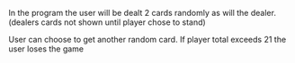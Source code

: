 In the program the user will be dealt 2 cards randomly as will the dealer.(dealers cards not shown until player chose to stand)

User can choose to get another random card.
If player total exceeds 21 the user loses the game


